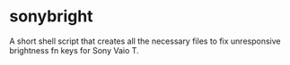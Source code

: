 # sonybright
A short shell script that creates all the necessary files to fix unresponsive brightness fn keys for Sony Vaio T. 

